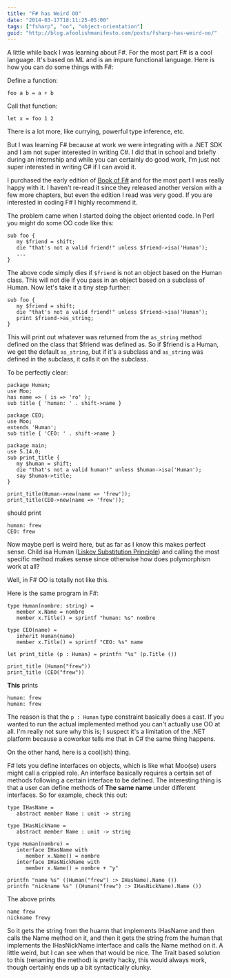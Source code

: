 ```yaml
---
title: "F# has Weird OO"
date: "2014-03-17T18:11:25-05:00"
tags: ["fsharp", "oo", "object-orientation"]
guid: "http://blog.afoolishmanifesto.com/posts/fsharp-has-weird-oo/"
---
```

A little while back I was learning about F#.  For the most part F# is a cool
language.  It's based on ML and is an impure functional language.  Here is how
you can do some things with F#:

Define a function:

    foo a b = a + b

Call that function:

    let x = foo 1 2

There is a lot more, like currying, powerful type inference, etc.

But I was learning F# because at work we were integrating with a .NET SDK and I
am not super interested in writing C#.  I did that in school and briefly during
an internship and while you can certainly do good work, I'm just not super
interested in writing C# if I can avoid it.

I purchased the early edition of [Book of
F#](http://www.nostarch.com/fsharp) and for the most part I was really
happy with it.  I haven't re-read it since they released another version
with a few more chapters, but even the edition I read was very good.
If you are interested in coding F# I highly recommend it.

The problem came when I started doing the object oriented code.  In Perl you
might do some OO code like this:

    sub foo {
       my $friend = shift;
       die "that's not a valid friend!" unless $friend->isa('Human');
       ...
    }

The above code simply dies if `$friend` is not an object based on the Human
class.  This will not die if you pass in an object based on a subclass of Human.
Now let's take it a tiny step further:

    sub foo {
       my $friend = shift;
       die "that's not a valid friend!" unless $friend->isa('Human');
       print $friend->as_string;
    }

This will print out whatever was returned from the `as_string` method defined on
the class that $friend was defined as.  So if $friend is a Human, we get the
default `as_string`, but if it's a subclass and `as_string` was defined in the
subclass, it calls it on the subclass.

To be perfectly clear:

    package Human;
    use Moo;
    has name => ( is => 'ro' );
    sub title { 'human: ' . shift->name }

    package CEO;
    use Moo;
    extends 'Human';
    sub title { 'CEO: ' . shift->name }

    package main;
    use 5.14.0;
    sub print_title {
       my $human = shift;
       die "that's not a valid human!" unless $human->isa('Human');
       say $human->title;
    }

    print_title(Human->new(name => 'frew'));
    print_title(CEO->new(name => 'frew'));

should print

    human: frew
    CEO: frew

Now maybe perl is weird here, but as far as I know this
makes perfect sense.  Child isa Human ([Liskov Substitution
Principle](https://en.wikipedia.org/wiki/Liskov_substitution_principle))
and calling the most specific method makes sense since otherwise how
does polymorphism work at all?

Well, in F# OO is totally not like this.

Here is the same program in F#:

    type Human(nombre: string) =
       member x.Name = nombre
       member x.Title() = sprintf "human: %s" nombre

    type CEO(name) =
       inherit Human(name)
       member x.Title() = sprintf "CEO: %s" name

    let print_title (p : Human) = printfn "%s" (p.Title ())

    print_title (Human("frew"))
    print_title (CEO("frew"))

**This** prints

    human: frew
    human: frew

The reason is that the `p : Human` type constraint basically does a cast.  If
you wanted to run the actual implemented method you can't actually use OO at
all.  I'm really not sure why this is; I suspect it's a limitation of the .NET
platform because a coworker tells me that in C# the same thing happens.

On the other hand, here is a cool(ish) thing.

F# lets you define interfaces on objects, which is like what Moo(se) users might
call a crippled role.  An interface basically requires a certain set of methods
following a certain interface to be defined.  The interesting thing is that a
user can define methods of **The same name** under different interfaces.  So for
example, check this out:

    type IHasName =
       abstract member Name : unit -> string

    type IHasNickName =
       abstract member Name : unit -> string

    type Human(nombre) =
       interface IHasName with
          member x.Name() = nombre
       interface IHasNickName with
          member x.Name() = nombre + "y"

    printfn "name %s" ((Human("frew") :> IHasName).Name ())
    printfn "nickname %s" ((Human("frew") :> IHasNickName).Name ())

The above prints

    name frew
    nickname frewy

So it gets the string from the huamn that implements IHasName and then calls the
Name method on it, and then it gets the string from the human that implements
the IHasNickName interface and calls the Name method on it.  A little weird, but
I can see when that would be nice.  The Trait based solution to this (renaming
the method) is pretty hacky, this would always work, though certainly ends up a
bit syntactically clunky.
